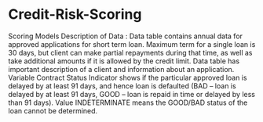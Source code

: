 # Credit-Risk-Scoring
Scoring Models
Description of Data : Data table contains annual data for approved applications for short term loan. Maximum term for a single loan is 30 days, but client can make partial repayments during that time, as well as take additional amounts if it is allowed by the credit limit.  Data table has important description of a client and information about an application. Variable Contract Status Indicator shows if the particular approved loan is delayed by at least 91 days, and hence loan is defaulted (BAD – loan is delayed by at least 91 days, GOOD – loan is repaid in time or delayed by less than 91 days). Value INDETERMINATE means the GOOD/BAD status of the loan cannot be determined. 
